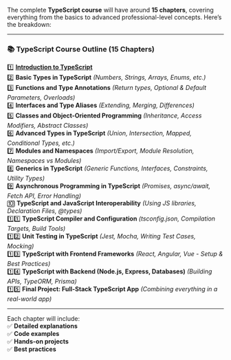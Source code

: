 The complete **TypeScript course** will have around **15 chapters**, covering everything from the basics to advanced professional-level concepts. Here’s the breakdown:  

---

### **📚 TypeScript Course Outline (15 Chapters)**
1️⃣ [**Introduction to TypeScript**](https://github.com/musarafhossain/TypeScript-Notes/tree/main/1_Introduction%20to%20TypeScript)  
2️⃣ **Basic Types in TypeScript** *(Numbers, Strings, Arrays, Enums, etc.)*  
3️⃣ **Functions and Type Annotations** *(Return types, Optional & Default Parameters, Overloads)*  
4️⃣ **Interfaces and Type Aliases** *(Extending, Merging, Differences)*  
5️⃣ **Classes and Object-Oriented Programming** *(Inheritance, Access Modifiers, Abstract Classes)*  
6️⃣ **Advanced Types in TypeScript** *(Union, Intersection, Mapped, Conditional Types, etc.)*  
7️⃣ **Modules and Namespaces** *(Import/Export, Module Resolution, Namespaces vs Modules)*  
8️⃣ **Generics in TypeScript** *(Generic Functions, Interfaces, Constraints, Utility Types)*  
9️⃣ **Asynchronous Programming in TypeScript** *(Promises, async/await, Fetch API, Error Handling)*  
🔟 **TypeScript and JavaScript Interoperability** *(Using JS libraries, Declaration Files, @types)*  
1️⃣1️⃣ **TypeScript Compiler and Configuration** *(tsconfig.json, Compilation Targets, Build Tools)*  
1️⃣2️⃣ **Unit Testing in TypeScript** *(Jest, Mocha, Writing Test Cases, Mocking)*  
1️⃣3️⃣ **TypeScript with Frontend Frameworks** *(React, Angular, Vue - Setup & Best Practices)*  
1️⃣4️⃣ **TypeScript with Backend (Node.js, Express, Databases)** *(Building APIs, TypeORM, Prisma)*  
1️⃣5️⃣ **Final Project: Full-Stack TypeScript App** *(Combining everything in a real-world app)*  

---

Each chapter will include:  
✅ **Detailed explanations**  
✅ **Code examples**  
✅ **Hands-on projects**  
✅ **Best practices**  
